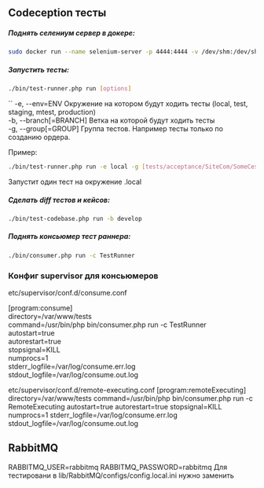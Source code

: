 
## Codeception тесты

##### Поднять селениум сервер в докере:
```bash
sudo docker run --name selenium-server -p 4444:4444 -v /dev/shm:/dev/shm -d -it --rm --network host  selenium/standalone-chrome
```

##### Запустить тесты:
```bash
./bin/test-runner.php run [options]
```
``
-e, --env=ENV          Окружение на котором будут ходить тесты (local, test, staging, mtest, production)  
-b, --branch[=BRANCH]  Ветка на которой будут ходить тесты  
-g, --group[=GROUP]    Группа тестов. Например тесты только по созданию ордера.  

Пример:
```bash
./bin/test-runner.php run -e local -g [tests/acceptance/SiteCom/SomeCest]
```
Запустит один тест на окружение .local


##### Сделать diff тестов и кейсов:
```bash
./bin/test-codebase.php run -b develop
```

##### Поднять консьюмер тест раннера:
```bash
./bin/consumer.php run -c TestRunner
```

### Конфиг supervisor для консьюмеров
etc/supervisor/conf.d/consume.conf

[program:consume]  
directory=/var/www/tests  
command=/usr/bin/php bin/consumer.php run -c TestRunner  
autostart=true  
autorestart=true  
stopsignal=KILL  
numprocs=1  
stderr_logfile=/var/log/consume.err.log  
stdout_logfile=/var/log/consume.out.log  

etc/supervisor/conf.d/remote-executing.conf
[program:remoteExecuting]
directory=/var/www/tests
command=/usr/bin/php bin/consumer.php run -c RemoteExecuting
autostart=true
autorestart=true
stopsignal=KILL
numprocs=1
stderr_logfile=/var/log/consume.err.log
stdout_logfile=/var/log/consume.out.log

## RabbitMQ
RABBITMQ_USER=rabbitmq
RABBITMQ_PASSWORD=rabbitmq
Для тестировани в lib/RabbitMQ/configs/config.local.ini нужно заменить  

